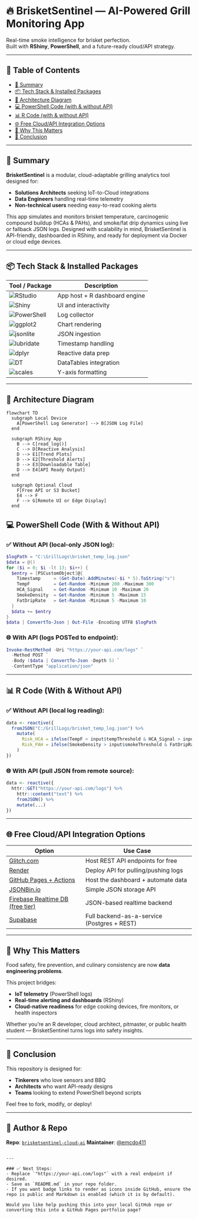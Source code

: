# 🔥 BrisketSentinel — AI-Powered Grill Monitoring App

Real-time smoke intelligence for brisket perfection.  
Built with **RShiny**, **PowerShell**, and a future-ready cloud/API strategy.

---

## 📑 Table of Contents

- [🚀 Summary](#-summary)
- [📦 Tech Stack & Installed Packages](#-tech-stack--installed-packages)
- [🧠 Architecture Diagram](#-architecture-diagram)
- [💻 PowerShell Code (with & without API)](#-powershell-code-with--without-api)
- [📊 R Code (with & without API)](#-r-code-with--without-api)
- [🌐 Free Cloud/API Integration Options](#-free-cloudapi-integration-options)
- [🔎 Why This Matters](#-why-this-matters)
- [🧩 Conclusion](#-conclusion)

---

## 🚀 Summary

**BrisketSentinel** is a modular, cloud-adaptable grilling analytics tool designed for:
- **Solutions Architects** seeking IoT-to-Cloud integrations
- **Data Engineers** handling real-time telemetry
- **Non-technical users** needing easy-to-read cooking alerts

This app simulates and monitors brisket temperature, carcinogenic compound buildup (HCAs & PAHs), and smoke/fat drip dynamics using live or fallback JSON logs. Designed with scalability in mind, BrisketSentinel is API-friendly, dashboarded in RShiny, and ready for deployment via Docker or cloud edge devices.

---

## 📦 Tech Stack & Installed Packages

| Tool / Package | Description |
|----------------|-------------|
| ![RStudio](https://img.shields.io/badge/RStudio-IDE-blue?logo=rstudio) | App host + R dashboard engine |
| ![Shiny](https://img.shields.io/badge/Shiny-Dashboard-orange?logo=r) | UI and interactivity |
| ![PowerShell](https://img.shields.io/badge/PowerShell-System%20Telemetry-282C34?logo=powershell) | Log collector |
| ![ggplot2](https://img.shields.io/badge/ggplot2-Graphing-green?logo=r) | Chart rendering |
| ![jsonlite](https://img.shields.io/badge/jsonlite-JSON%20Parser-lightgrey?logo=json) | JSON ingestion |
| ![lubridate](https://img.shields.io/badge/lubridate-Time%20Parsing-cyan?logo=r) | Timestamp handling |
| ![dplyr](https://img.shields.io/badge/dplyr-Data%20Wrangling-blueviolet?logo=r) | Reactive data prep |
| ![DT](https://img.shields.io/badge/DT-Interactive%20Tables-yellow?logo=table) | DataTables integration |
| ![scales](https://img.shields.io/badge/scales-Finishing%20Touches-orange?logo=r) | Y-axis formatting |

---

## 🧠 Architecture Diagram

```mermaid
flowchart TD
  subgraph Local Device
    A[PowerShell Log Generator] --> B[JSON Log File]
  end

  subgraph RShiny App
    B --> C[read_log()]
    C --> D[Reactive Analysis]
    D --> E1[Trend Plots]
    D --> E2[Threshold Alerts]
    D --> E3[Downloadable Table]
    D --> E4[API Ready Output]
  end

  subgraph Optional Cloud
    F[Free API or S3 Bucket]
    E4 --> F
    F --> G[Remote UI or Edge Display]
  end
````


## 💻 PowerShell Code (With & Without API)

### ✅ Without API (local-only JSON log):

```powershell
$logPath = "C:\GrillLogs\brisket_temp_log.json"
$data = @()
for ($i = 0; $i -lt 13; $i++) {
  $entry = [PSCustomObject]@{
    Timestamp     = (Get-Date).AddMinutes(-$i * 5).ToString("s")
    TempF         = Get-Random -Minimum 200 -Maximum 300
    HCA_Signal    = Get-Random -Minimum 10 -Maximum 20
    SmokeDensity  = Get-Random -Minimum 5 -Maximum 15
    FatDripRate   = Get-Random -Minimum 5 -Maximum 10
  }
  $data += $entry
}
$data | ConvertTo-Json | Out-File -Encoding UTF8 $logPath
```

### 🌐 With API (logs POSTed to endpoint):

```powershell
Invoke-RestMethod -Uri "https://your-api.com/logs" `
  -Method POST `
  -Body ($data | ConvertTo-Json -Depth 5) `
  -ContentType "application/json"
```

---

## 📊 R Code (With & Without API)

### ✅ Without API (local log reading):

```r
data <- reactive({
  fromJSON("C:/GrillLogs/brisket_temp_log.json") %>%
    mutate(
      Risk_HCA = ifelse(TempF > input$tempThreshold & HCA_Signal > input$hcaThreshold, "HIGH", "OK"),
      Risk_PAH = ifelse(SmokeDensity > input$smokeThreshold & FatDripRate > input$dripThreshold, "HIGH", "OK")
    )
})
```

### 🌐 With API (pull JSON from remote source):

```r
data <- reactive({
  httr::GET("https://your-api.com/logs") %>%
    httr::content("text") %>%
    fromJSON() %>%
    mutate(...)
})
```

---

## 🌐 Free Cloud/API Integration Options

| Option                                                           | Use Case                                    |
| ---------------------------------------------------------------- | ------------------------------------------- |
| [Glitch.com](https://glitch.com)                                 | Host REST API endpoints for free            |
| [Render](https://render.com)                                     | Deploy API for pulling/pushing logs         |
| [GitHub Pages + Actions](https://pages.github.com)               | Host the dashboard + automate data          |
| [JSONBin.io](https://jsonbin.io)                                 | Simple JSON storage API                     |
| [Firebase Realtime DB (free tier)](https://firebase.google.com/) | JSON-based realtime backend                 |
| [Supabase](https://supabase.io)                                  | Full backend-as-a-service (Postgres + REST) |

---

## 🔎 Why This Matters

Food safety, fire prevention, and culinary consistency are now **data engineering problems**.

This project bridges:

* **IoT telemetry** (PowerShell logs)
* **Real-time alerting and dashboards** (RShiny)
* **Cloud-native readiness** for edge cooking devices, fire monitors, or health inspectors

Whether you’re an R developer, cloud architect, pitmaster, or public health student — BrisketSentinel turns logs into safety insights.

---

## 🧩 Conclusion

This repository is designed for:

* **Tinkerers** who love sensors and BBQ
* **Architects** who want API-ready designs
* **Teams** looking to extend PowerShell beyond scripts

Feel free to fork, modify, or deploy!

---

## 🐙 Author & Repo

**Repo**: [`brisketsentinel-cloud-ai`](https://github.com/your-username/brisketsentinel-cloud-ai)
**Maintainer**: [@emcdo411](https://github.com/emcdo411)

```

---

### ✅ Next Steps:
- Replace `"https://your-api.com/logs"` with a real endpoint if desired.
- Save as `README.md` in your repo folder.
- If you want badge links to render as icons inside GitHub, ensure the repo is public and Markdown is enabled (which it is by default).

Would you like help pushing this into your local GitHub repo or converting this into a GitHub Pages portfolio page?
```
